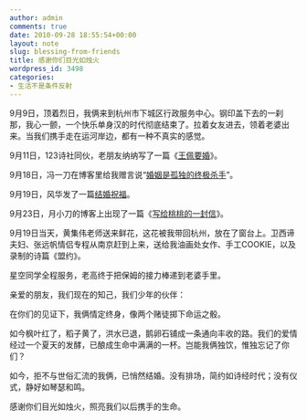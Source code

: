 ```yaml
---
author: admin
comments: true
date: 2010-09-28 18:55:54+00:00
layout: note
slug: blessing-from-friends
title: 感谢你们目光如烛火
wordpress_id: 3498
categories:
- 生活不是条件反射
---
```


9月9日，顶着烈日，我俩来到杭州市下城区行政服务中心。钢印盖下去的一刹那，我心一颤，一个快乐单身汉的时代彻底结束了。拉着女友进去，领着老婆出来。当我们携手走在运河岸边，都有一种不真实的感觉。

9月11日，123诗社同伙，老朋友纳纳写了一篇《[王佩要婚](http://nana.blog.paowang.net/2010/09/11/%E7%8E%8B%E4%BD%A9%E8%A6%81%E5%A9%9A/)》。

9月18日，冯一刀在博客里给我赠言说“[婚姻是孤独的终极杀手](http://www.nbmale.com/?p=1149)”。

9月19日，风华发了一篇[结婚祝福](http://fenghua.blog.paowang.net/2010/09/19/%E6%96%B0%E5%A9%9A%E5%BF%AB%E4%B9%90/)。

9月23日，月小刀的博客上出现了一篇《[写给桃桃的一封信](http://www.yuexiaodao.com/post/544.html)》。

9月19日当天，黄集伟老师送来鲜花，这花被我带回杭州，放在了窗台上。卫西谛夫妇、张远帆情侣专程从南京赶到上来，送给我油画处女作、手工COOKIE，以及录制的诗篇《盟约》。

星空同学全程服务，老高终于把保姆的接力棒递到老婆手里。

亲爱的朋友，我们现在的知己，我们少年的伙伴：

在你们的见证下，我俩情定终身，像两个赌徒掷下命运之骰。

如今枫叶红了，稻子黄了，洪水已退，鹅卵石铺成一条通向丰收的路。我们的爱情经过一个夏天的发酵，已酿成生命中满满的一杯。岂能我俩独饮，惟独忘记了你们？

如今，拒不与世俗汇流的我俩，已悄然结婚。没有排场，简约如诗经时代；没有仪式，静好如琴瑟和鸣。

感谢你们目光如烛火，照亮我们以后携手的生命。
